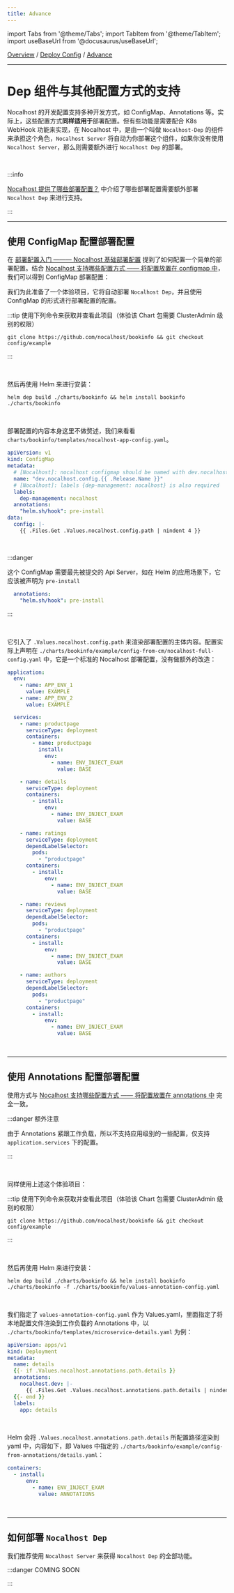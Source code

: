 ```yaml
---
title: Advance
---
```


import Tabs from '@theme/Tabs';
import TabItem from '@theme/TabItem';
import useBaseUrl from '@docusaurus/useBaseUrl';

[Overview](config.md) / [Deploy Config](config-deployment.md) / [Advance](config-deployment-advance.md)

******

# Dep 组件与其他配置方式的支持

Nocalhost 的开发配置支持多种开发方式，如 ConfigMap、Annotations 等。实际上，这些配置方式**同样适用于**部署配置。但有些功能是需要配合 K8s WebHook 功能来实现，在 Nocalhost 中，是由一个叫做 `Nocalhost-Dep` 的组件来承担这个角色，`Nocalhost Server` 将自动为你部署这个组件，如果你没有使用 `Nocalhost Server`，那么则需要额外进行 `Nocalhost Dep` 的部署。

<br/>

:::info

[Nocalhost 提供了哪些部署配置？](config-deployment-spec.md) 中介绍了哪些部署配置需要额外部署 `Nocalhost Dep` 来进行支持。

:::

******

## 使用 ConfigMap 配置部署配置

在 [部署配置入门 ——— Nocalhost 基础部署配置](config-deployment-quickstart.md) 提到了如何配置一个简单的部署配置。结合 [Nocalhost 支持哪些配置方式 —— 将配置放置在 configmap 中](configure.md#将配置放置在-configmap-中)，我们可以得到 ConfigMap 部署配置：

我们为此准备了一个体验项目，它将自动部署 `Nocalhost Dep`，并且使用 ConfigMap 的形式进行部署配置的配置。


:::tip 使用下列命令来获取并查看此项目（体验该 Chart 包需要 ClusterAdmin 级别的权限）

```shell
git clone https://github.com/nocalhost/bookinfo && git checkout config/example
```

:::

<br/>


然后再使用 Helm 来进行安装：

```shell
helm dep build ./charts/bookinfo && helm install bookinfo ./charts/bookinfo
```

<br/>


部署配置的内容本身这里不做赘述，我们来看看 `charts/bookinfo/templates/nocalhost-app-config.yaml`。

```yaml
apiVersion: v1
kind: ConfigMap
metadata:
  # [Nocalhost]: nocalhost configmap should be named with dev.nocalhost.config.${appName}
  name: "dev.nocalhost.config.{{ .Release.Name }}"
  # [Nocalhost]: labels {dep-management: nocalhost} is also required
  labels:
    dep-management: nocalhost
  annotations:
    "helm.sh/hook": pre-install
data:
  config: |-
    {{ .Files.Get .Values.nocalhost.config.path | nindent 4 }}
```

<br/>

:::danger

这个 ConfigMap 需要最先被提交的 Api Server，如在 Helm 的应用场景下，它应该被声明为 `pre-install`

```yaml
  annotations:
    "helm.sh/hook": pre-install
```

:::

<br/>

它引入了 `.Values.nocalhost.config.path` 来渲染部署配置的主体内容。配置实际上声明在 `./charts/bookinfo/example/config-from-cm/nocalhost-full-config.yaml` 中，它是一个标准的 Nocalhost 部署配置，没有做额外的改造：

```yaml
application:
  env:
    - name: APP_ENV_1
      value: EXAMPLE
    - name: APP_ENV_2
      value: EXAMPLE

  services:
    - name: productpage
      serviceType: deployment
      containers:
        - name: productpage
          install:
            env:
              - name: ENV_INJECT_EXAM
                value: BASE

    - name: details
      serviceType: deployment
      containers:
        - install:
            env:
              - name: ENV_INJECT_EXAM
                value: BASE

    - name: ratings
      serviceType: deployment
      dependLabelSelector:
        pods:
          - "productpage"
      containers:
        - install:
            env:
              - name: ENV_INJECT_EXAM
                value: BASE

    - name: reviews
      serviceType: deployment
      dependLabelSelector:
        pods:
          - "productpage"
      containers:
        - install:
            env:
              - name: ENV_INJECT_EXAM
                value: BASE

    - name: authors
      serviceType: deployment
      dependLabelSelector:
        pods:
          - "productpage"
      containers:
        - install:
            env:
              - name: ENV_INJECT_EXAM
                value: BASE
```

<br/>

******

## 使用 Annotations 配置部署配置

使用方式与 [Nocalhost 支持哪些配置方式 —— 将配置放置在 annotations 中](configure.md#将配置放置在-annotations-中) 完全一致。

:::danger 额外注意

由于 Annotations 紧跟工作负载，所以不支持应用级别的一些配置，仅支持 `application.services` 下的配置。

:::

<br/>

同样使用上述这个体验项目：

:::tip 使用下列命令来获取并查看此项目（体验该 Chart 包需要 ClusterAdmin 级别的权限）

```shell
git clone https://github.com/nocalhost/bookinfo && git checkout config/example
```

:::

<br/>


然后再使用 Helm 来进行安装：

```shell
helm dep build ./charts/bookinfo && helm install bookinfo ./charts/bookinfo -f ./charts/bookinfo/values-annotation-config.yaml
```

<br/>

我们指定了 `values-annotation-config.yaml` 作为 Values.yaml，里面指定了将本地配置文件渲染到工作负载的 Annotations 中，以 `./charts/bookinfo/templates/microservice-details.yaml` 为例：

```yaml
apiVersion: apps/v1
kind: Deployment
metadata:
  name: details
  {{- if .Values.nocalhost.annotations.path.details }}
  annotations:
    nocalhost.dev: |-
      {{ .Files.Get .Values.nocalhost.annotations.path.details | nindent 6 }}
  {{- end }}
  labels:
    app: details
```

<br/>

Helm 会将 `.Values.nocalhost.annotations.path.details` 所配置路径渲染到 yaml 中，内容如下，即 Values 中指定的 `./charts/bookinfo/example/config-from-annotations/details.yaml`：

```yaml
containers:
  - install:
      env:
        - name: ENV_INJECT_EXAM
          value: ANNOTATIONS
```

<br/>

******

## 如何部署 `Nocalhost Dep`

我们推荐使用 `Nocalhost Server` 来获得 `Nocalhost Dep` 的全部功能。

:::danger COMING SOON


:::